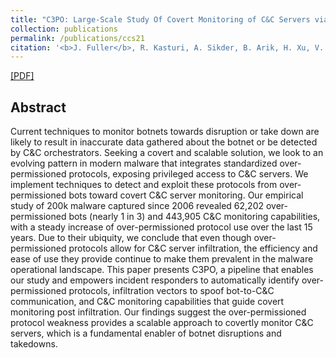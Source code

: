 ```yaml
---
title: "C3PO: Large-Scale Study Of Covert Monitoring of C&C Servers via Over-Permissioned Protocol Infiltration"
collection: publications
permalink: /publications/ccs21
citation: '<b>J. Fuller</b>, R. Kasturi, A. Sikder, B. Arik, H. Xu, V. Verma, E. Asdar, and B. Saltaformaggio, “C3PO: Large-Scale Study Of Covert Monitoring of C&C Servers via Over-Permissioned Protocol Infiltration," <i>Proceedings of the 28rd ACM Conference on Computer and Communications Security (CCS)</i>, Accepted for Publication.'
---
```

[[PDF]](https://fullerj.github.io/)


## Abstract
Current techniques to monitor botnets towards disruption or take down are likely to result in inaccurate data gathered about the botnet or be detected by C&C orchestrators. Seeking a covert and scalable solution, we look to an evolving pattern in modern malware that integrates standardized over-permissioned protocols, exposing privileged access to C&C servers. We implement techniques to detect and exploit these protocols from over-permissioned bots toward covert C&C server monitoring. Our empirical study of 200k malware captured since 2006 revealed 62,202 over-permissioned bots (nearly 1 in 3) and 443,905 C&C monitoring capabilities, with a steady increase of over-permissioned protocol use over the last 15 years. Due to their ubiquity, we conclude that even though over-permissioned protocols allow for C&C server infiltration, the efficiency and ease of use they provide continue to make them prevalent in the malware operational landscape. This paper presents C3PO, a pipeline that enables our study and empowers incident responders to automatically identify over-permissioned protocols, infiltration vectors to spoof bot-to-C&C communication, and C&C monitoring capabilities that guide covert monitoring post infiltration. Our findings suggest the over-permissioned protocol weakness provides a scalable approach to covertly monitor C&C servers, which is a fundamental enabler of botnet disruptions and takedowns.
